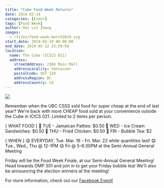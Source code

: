 ```yaml
---
title: "Cube Food Week Returns"
date: 2019-03-14
categories: [Event]
tags: [Food Week]
author: Hai Lin Zhang
images:
  - /files/food-week-march2019.svg
start_date: 2019-03-19 00:00:00
end_date: 2019-05-22 23:59:59
location:
  name: The Cube (ICICS 021)
  address:
    streetAddress: 2366 Main Mall
    addressLocality: Vancouver
    postalCode: V6T 1Z4
    addressRegion: BC
    addressCountry: CA
---
```


![](/files/food-week-march2019.svg)

Remember when the UBC CSSS sold food for super cheap at the end of last year? We're back with more CHEAP food sold at your convenience outside the Cube in ICICS 021. Limited to 2 items per person.

{ WHAT FOOD }
🌮 TUE - Jamaican Patties: $0.50
🍦 WED - Ice Cream Sandwiches: $0.50
🍗 THU - Fried Chicken: $0.50
🍼 FRI - Bubble Tea: $2

{ WHEN }
😋 EVERYDAY, Tue. Mar. 19 - Fri. Mar. 22 while quantities last!
😋 Tue., Wed., Thu @ 12-1PM
😋 Fri @ 5-6:30PM at the Semi-Annual General Meeting

Friday will be the Food Week Finale, at our Semi-Annual General Meeting! Head towards DMP 301 and join in to get your Friday bubble tea! We'll also be announcing the election winners at the meeting!

For more information, check out our [Facebook Event!](https://www.facebook.com/events/433831074026875/)
